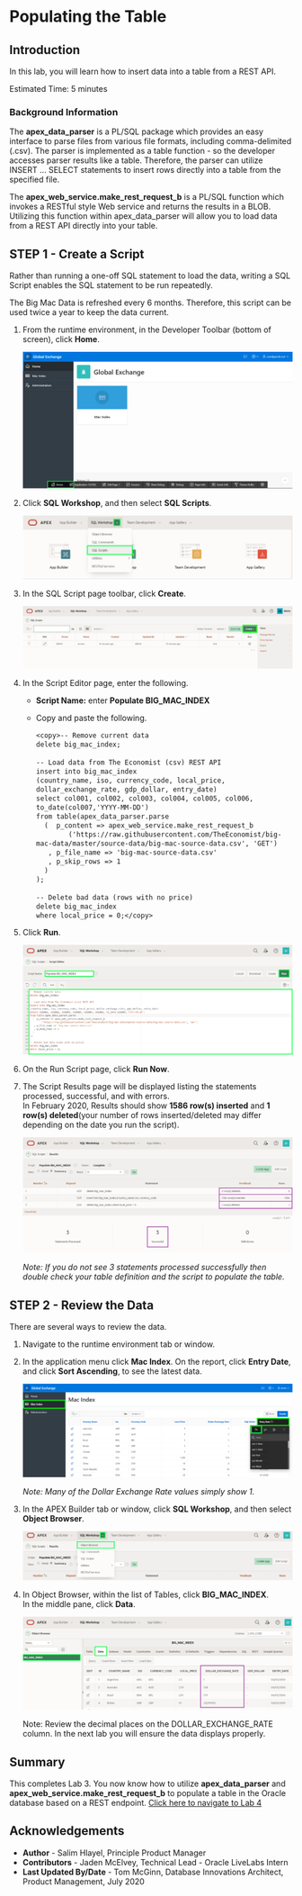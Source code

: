 # Populating the Table

## Introduction
In this lab, you will learn how to insert data into a table from a REST API.

Estimated Time: 5 minutes

### Background Information

The **apex\_data\_parser** is a PL/SQL package which provides an easy interface to parse files from various file formats, including comma-delimited (.csv). The parser is implemented as a table function - so the developer accesses parser results like a table. Therefore, the parser can utilize INSERT ... SELECT statements to insert rows directly into a table from the specified file.

The **apex\_web\_service.make\_rest\_request\_b** is a PL/SQL function which invokes a RESTful style Web service and returns the results in a BLOB. Utilizing this function within apex\_data\_parser will allow you to load data from a REST API directly into your table.

## **STEP 1** - Create a Script
Rather than running a one-off SQL statement to load the data, writing a SQL Script enables the SQL statement to be run repeatedly.

The Big Mac Data is refreshed every 6 months. Therefore, this script can be used twice a year to keep the data current.

1. From the runtime environment, in the Developer Toolbar (bottom of screen), click **Home**.

    ![](images/go-home.png " ")

2. Click **SQL Workshop**, and then select **SQL Scripts**.

    ![](images/go-sql-scripts.png " ")

3. In the SQL Script page toolbar, click **Create**.

    ![](images/create-script.png " ")

4. In the Script Editor page, enter the following.
    - **Script Name:** enter **Populate BIG\_MAC\_INDEX**
    -  Copy and paste the following.

        ```
        <copy>-- Remove current data
        delete big_mac_index;

        -- Load data from The Economist (csv) REST API
        insert into big_mac_index
        (country_name, iso, currency_code, local_price, dollar_exchange_rate, gdp_dollar, entry_date)  
        select col001, col002, col003, col004, col005, col006, to_date(col007,'YYYY-MM-DD')  
        from table(apex_data_parser.parse  
          (  p_content => apex_web_service.make_rest_request_b
                ('https://raw.githubusercontent.com/TheEconomist/big-mac-data/master/source-data/big-mac-source-data.csv', 'GET')  
           , p_file_name => 'big-mac-source-data.csv'  
           , p_skip_rows => 1  
          )  
        );

        -- Delete bad data (rows with no price)
        delete big_mac_index  
        where local_price = 0;</copy>
        ```
5. Click **Run**.

    ![](images/set-script.png " ")

6. On the Run Script page, click **Run Now**.

7. The Script Results page will be displayed listing the statements processed, successful, and with errors.     
    In February 2020, Results should show **1586 row(s) inserted** and **1 row(s) deleted**(your number of rows inserted/deleted may differ depending on the date you run the script).

    ![](images/script-results.png " ")

    *Note: If you do not see 3 statements processed successfully then double check your table definition and the script to populate the table.*

## **STEP 2** - Review the Data
There are several ways to review the data.

1. Navigate to the runtime environment tab or window.

2. In the application menu click **Mac Index**.
    On the report, click **Entry Date**, and click **Sort Ascending**, to see the latest data.

    ![](images/runtime.png " ")

    *Note: Many of the Dollar Exchange Rate values simply show 1.*

3. In the APEX Builder tab or window, click **SQL Workshop**, and then select **Object Browser**.

    ![](images/go-object-browser.png " ")

4. In Object Browser, within the list of Tables, click **BIG\_MAC_INDEX**.  
    In the middle pane, click **Data**.

    ![](images/review-data.png " ")

    Note: Review the decimal places on the DOLLAR\_EXCHANGE\_RATE column. In the next lab you will ensure the data displays properly.

## **Summary**
This completes Lab 3. You now know how to utilize **apex\_data\_parser** and **apex\_web\_service.make\_rest\_request\_b** to populate a table in the Oracle database based on a REST endpoint. [Click here to navigate to Lab 4](?lab=lab-4-improving-report)

## **Acknowledgements**

 - **Author** -  Salim Hlayel, Principle Product Manager
 - **Contributors** - Jaden McElvey, Technical Lead - Oracle LiveLabs Intern
 - **Last Updated By/Date** - Tom McGinn, Database Innovations Architect, Product Management, July 2020

